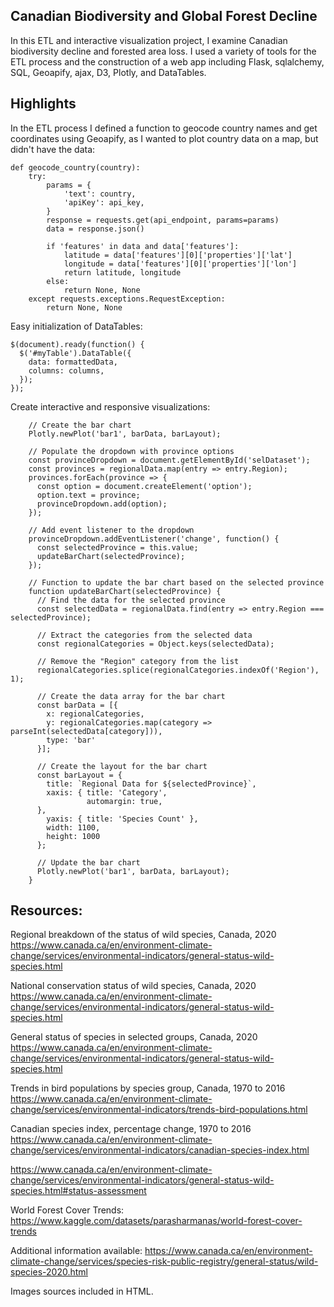 Canadian Biodiversity and Global Forest Decline
-------
In this ETL and interactive visualization project, I examine Canadian biodiversity decline and forested area loss. I used a variety of tools for the ETL process and the construction of a web app including Flask, sqlalchemy, SQL, Geoapify, ajax, D3, Plotly, and DataTables. 

Highlights
-------

In the ETL process I defined a function to geocode country names and get coordinates using Geoapify, as I wanted to plot country data on a map, but didn't have the data:
```
def geocode_country(country):
    try:
        params = {
            'text': country,
            'apiKey': api_key,
        }
        response = requests.get(api_endpoint, params=params)
        data = response.json()

        if 'features' in data and data['features']:
            latitude = data['features'][0]['properties']['lat']
            longitude = data['features'][0]['properties']['lon']
            return latitude, longitude
        else:
            return None, None
    except requests.exceptions.RequestException:
        return None, None
```

Easy initialization of DataTables:
```
$(document).ready(function() {
  $('#myTable').DataTable({
    data: formattedData,
    columns: columns,
  });
});
```

Create interactive and responsive visualizations: 
```
    // Create the bar chart
    Plotly.newPlot('bar1', barData, barLayout);

    // Populate the dropdown with province options
    const provinceDropdown = document.getElementById('selDataset');
    const provinces = regionalData.map(entry => entry.Region);
    provinces.forEach(province => {
      const option = document.createElement('option');
      option.text = province;
      provinceDropdown.add(option);
    });

    // Add event listener to the dropdown
    provinceDropdown.addEventListener('change', function() {
      const selectedProvince = this.value;
      updateBarChart(selectedProvince);
    });

    // Function to update the bar chart based on the selected province
    function updateBarChart(selectedProvince) {
      // Find the data for the selected province
      const selectedData = regionalData.find(entry => entry.Region === selectedProvince);

      // Extract the categories from the selected data
      const regionalCategories = Object.keys(selectedData);

      // Remove the "Region" category from the list
      regionalCategories.splice(regionalCategories.indexOf('Region'), 1);

      // Create the data array for the bar chart
      const barData = [{
        x: regionalCategories,
        y: regionalCategories.map(category => parseInt(selectedData[category])),
        type: 'bar'
      }];

      // Create the layout for the bar chart
      const barLayout = {
        title: `Regional Data for ${selectedProvince}`,
        xaxis: { title: 'Category',
                 automargin: true,
      },
        yaxis: { title: 'Species Count' },
        width: 1100,
        height: 1000
      };

      // Update the bar chart
      Plotly.newPlot('bar1', barData, barLayout);
    }

```






Resources: 
-------
Regional breakdown of the status of wild species, Canada, 2020
https://www.canada.ca/en/environment-climate-change/services/environmental-indicators/general-status-wild-species.html

National conservation status of wild species, Canada, 2020
https://www.canada.ca/en/environment-climate-change/services/environmental-indicators/general-status-wild-species.html

General status of species in selected groups, Canada, 2020
https://www.canada.ca/en/environment-climate-change/services/environmental-indicators/general-status-wild-species.html


Trends in bird populations by species group, Canada, 1970 to 2016
https://www.canada.ca/en/environment-climate-change/services/environmental-indicators/trends-bird-populations.html
									

Canadian species index, percentage change, 1970 to 2016
https://www.canada.ca/en/environment-climate-change/services/environmental-indicators/canadian-species-index.html


https://www.canada.ca/en/environment-climate-change/services/environmental-indicators/general-status-wild-species.html#status-assessment
							

World Forest Cover Trends:
https://www.kaggle.com/datasets/parasharmanas/world-forest-cover-trends


Additional information available: 
https://www.canada.ca/en/environment-climate-change/services/species-risk-public-registry/general-status/wild-species-2020.html

Images sources included in HTML. 

